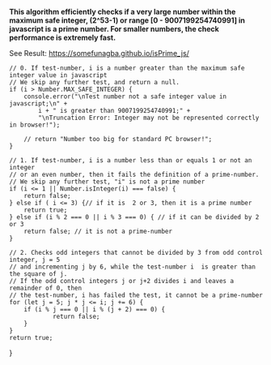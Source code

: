 **This algorithm efficiently checks if a very large number within the maximum safe integer, 
(2^53-1) or range [0 - 9007199254740991] in javascript is a prime number. 
For smaller numbers, the check performance is extremely fast.**

See Result: https://somefunagba.github.io/isPrime_js/

    // 0. If test-number, i is a number greater than the maximum safe integer value in javascript
    // We skip any further test, and return a null.
    if (i > Number.MAX_SAFE_INTEGER) {
        console.error("\nTest number not a safe integer value in javascript;\n" +
            i + " is greater than 9007199254740991;" +
            "\nTruncation Error: Integer may not be represented correctly in browser!");

        // return "Number too big for standard PC browser!";
    }

    // 1. If test-number, i is a number less than or equals 1 or not an integer
    // or an even number, then it fails the definition of a prime-number.
    // We skip any further test, "i" is not a prime number
    if (i <= 1 || Number.isInteger(i) === false) {
        return false;
    } else if ( i <= 3) {// if it is  2 or 3, then it is a prime number
        return true;
    } else if (i % 2 === 0 || i % 3 === 0) { // if it can be divided by 2 or 3
        return false; // it is not a prime-number
    }

    // 2. Checks odd integers that cannot be divided by 3 from odd control integer, j = 5
    // and incrementing j by 6, while the test-number i  is greater than the square of j.
    // If the odd control integers j or j+2 divides i and leaves a remainder of 0, then
    // the test-number, i has failed the test, it cannot be a prime-number
    for (let j = 5; j * j <= i; j += 6) {
        if (i % j === 0 || i % (j + 2) === 0) {
                return false;
        }
    }
    return true;

}
